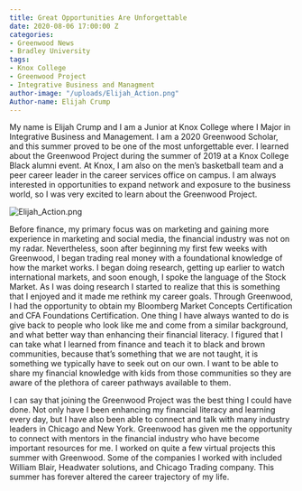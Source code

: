 ```yaml
---
title: Great Opportunities Are Unforgettable
date: 2020-08-06 17:00:00 Z
categories:
- Greenwood News
- Bradley University
tags:
- Knox College
- Greenwood Project
- Integrative Business and Managment
author-image: "/uploads/Elijah_Action.png"
Author-name: Elijah Crump
---
```


My name is Elijah Crump and I am a Junior at Knox College where I Major in Integrative Business and Management. I am a 2020 Greenwood Scholar, and this summer proved to be one of the most unforgettable ever. I learned about the Greenwood Project during the summer of 2019 at a Knox College Black alumni event. At Knox, I am also on the men’s basketball team and a peer career leader in the career services office on campus. I am always interested in opportunities to expand network and exposure to the business world, so I was very excited to learn about the Greenwood Project.

![Elijah_Action.png](/uploads/Elijah_Action.png)

Before finance, my primary focus was on marketing and gaining more experience in marketing and social media, the financial industry was not on my radar. Nevertheless, soon after beginning my first few weeks with Greenwood, I began trading real money with a foundational knowledge of how the market works. I began doing research, getting up earlier to watch international markets, and soon enough, I spoke the language of the Stock Market. As I was doing research I started to realize that this is something that I enjoyed and it made me rethink my career goals. Through Greenwood, I had the opportunity to obtain my Bloomberg Market Concepts Certification and CFA Foundations Certification.  One thing I have always wanted to do is give back to people who look like me and come from a similar background, and what better way than enhancing their financial literacy. I figured that I can take what I learned from finance and teach it to black and brown communities, because that’s something that we are not taught, it is something we typically have to seek out on our own. I want to be able to share my financial knowledge with kids from those communities so they are aware of the plethora of career pathways available to them. 

I can say that joining the Greenwood Project was the best thing I could have done. Not only have I been enhancing my financial literacy and learning every day, but I have also been able to connect and talk with many industry leaders in Chicago and New York. Greenwood has given me the opportunity to connect with mentors in the financial industry who have become important resources for me. I worked on quite a few virtual projects this summer with Greenwood. Some of the companies I worked with included William Blair, Headwater solutions, and Chicago Trading company. This summer has forever altered the career trajectory of my life. 